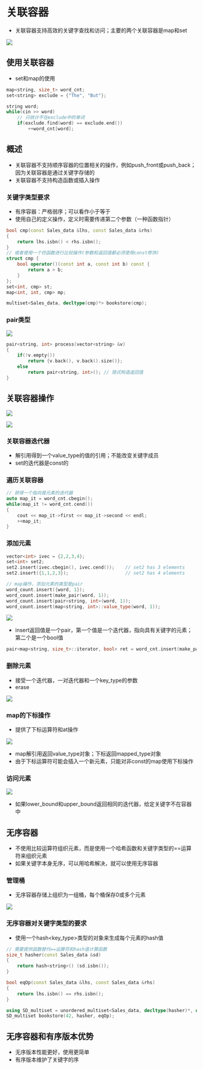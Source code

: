 # 关联容器

- 关联容器支持高效的关键字查找和访问；主要的两个关联容器是map和set

![](https://github.com/tom-jerr/MyblogImg/raw/main/C++/IO/related_container.png)

## 使用关联容器

- set和map的使用

~~~c++
map<string, size_t> word_cnt;
set<string> exclude = {"The", "But"};

string word;
while(cin >> word)
    // 只统计不在exclude中的单词
    if(exclude.find(word) == exclude.end())
        ++word_cnt[word];
~~~

## 概述

- 关联容器不支持顺序容器的位置相关的操作，例如push_front或push_back；因为关联容器是通过关键字存储的
- 关联容器不支持构造函数或插入操作

### 关键字类型要求

- 有序容器：严格弱序；可以看作小于等于
- 使用自己的定义操作，定义时需要传递第二个参数（一种函数指针）

~~~c++
bool cmp(const Sales_data &lhs, const Sales_data &rhs)
{
    return lhs.isbn() < rhs.isbn();
}
// 或者使用一个仿函数进行比较操作(参数和返回值都必须使用const修饰)
struct cmp {
    bool operator()(const int a, const int b) const {
        return a > b;
    }
};
set<int, cmp> st;
map<int, int, cmp> mp;

multiset<Sales_data, decltype(cmp)*> bookstore(cmp);
~~~

### pair类型

![](https://github.com/tom-jerr/MyblogImg/raw/main/C++/IO/pair.png)

~~~c++
pair<string, int> process(vector<string> &v)
{
    if(!v.empty())
        return {v.back(), v.back().size()};
    else 
        return pair<string, int>();	// 隐式构造返回值
}
~~~

## 关联容器操作

![](https://github.com/tom-jerr/MyblogImg/raw/main/C++/IO/type_map.png)

![](https://github.com/tom-jerr/MyblogImg/raw/main/C++/IO/type_map2.png)

### 关联容器迭代器

- 解引用得到一个value_type的值的引用；不能改变关键字成员
- set的迭代器是const的

### 遍历关联容器

~~~c++
// 获得一个指向首元素的迭代器
auto map_it = word_cnt.cbegin();
while(map_it != word_cnt.cend())
{
    cout << map_it->first << map_it->second << endl;
    ++map_it;
}
~~~

### 添加元素 

~~~c++ se
vector<int> ivec = {2,2,3,4};
set<int> set2;
set2.insert(ivec.cbegin(), ivec.cend());	// set2 has 3 elements
set2.insert({1,1,2,3});						// set2 has 4 elements

// map操作，添加元素的类型是pair
word_count.insert({word, 1});
word_count.insert(make_pair(word, 1));
word_count.insert(pair<string, int>(word, 1));
word_count.insert(map<string, int>::value_type(word, 1));
~~~

![](https://github.com/tom-jerr/MyblogImg/raw/main/C++/IO/insert_related_iter.png)

- insert返回值是一个pair，第一个值是一个迭代器，指向具有关键字的元素；第二个是一个bool值

~~~c++
pair<map<string, size_t>::iterator, bool> ret = word_cnt.insert(make_pair(word, 1));
~~~

### 删除元素

- 接受一个迭代器，一对迭代器和一个key_type的参数
- erase

![](https://github.com/tom-jerr/MyblogImg/raw/main/C++/IO/erase_related_iter.png)

### map的下标操作

- 提供了下标运算符和at操作

![](https://github.com/tom-jerr/MyblogImg/raw/main/C++/IO/map_at.png)

- map解引用返回value_type对象；下标返回mapped_type对象
- 由于下标运算符可能会插入一个新元素，只能对非const的map使用下标操作

### 访问元素

![](https://github.com/tom-jerr/MyblogImg/raw/main/C++/IO/find_related_iter.png)

- 如果lower_bound和upper_bound返回相同的迭代器，给定关键字不在容器中

## 无序容器

- 不使用比较运算符组织元素，而是使用一个哈希函数和关键字类型的==运算符来组织元素
- 如果关键字本身无序，可以用哈希解决，就可以使用无序容器

### 管理桶

- 无序容器存储上组织为一组桶，每个桶保存0或多个元素

![](https://github.com/tom-jerr/MyblogImg/raw/main/C++/IO/bucket_hash.png)

### 无序容器对关键字类型的要求

- 使用一个hash<key_type>类型的对象来生成每个元素的hash值   

~~~c++
// 需要提供函数替代==运算符和hash值计算函数
size_t hasher(const Sales_data &sd)
{
    return hash<string>() (sd.isbn());
}

bool eqOp(const Sales_data &lhs, const Sales_data &rhs)
{
    return lhs.isbn() == rhs.isbn();
}

using SD_multiset = unordered_multiset<Sales_data, decltype(hasher)*, decltype(eqOp)*>;
SD_multiset bookstore(42, hasher, eqOp);
~~~

## 无序容器和有序版本优势

- 无序版本性能更好，使用更简单
- 有序版本维护了关键字的序